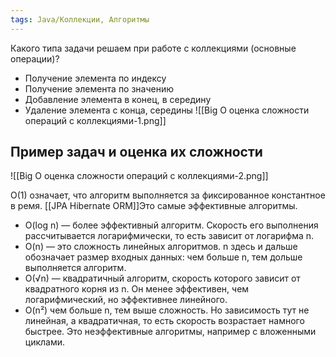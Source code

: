 ```yaml
---
tags: Java/Коллекции, Алгоритмы
---
```


Какого типа задачи решаем при работе с коллекциями (основные операции)?
- Получение элемента по индексу
- Получение элемента по значению
- Добавление элемента в конец, в середину
- Удаление элемента с конца, середины
![[Big O оценка сложности операций с коллекциями-1.png]]
## Пример задач и оценка их сложности
![[Big O оценка сложности операций с коллекциями-2.png]]

 O(1) означает, что алгоритм выполняется за фиксированное константное в ремя.
[[JPA Hibernate ORM]]Это самые эффективные алгоритмы.
- O(log n) — более эффективный алгоритм. Скорость его выполнения рассчитывается логарифмически, то есть зависит от логарифма n.
- O(n) — это сложность линейных алгоритмов. n здесь и дальше обозначает размер входных данных: чем больше n, тем дольше выполняется алгоритм.
- O(√n) — квадратичный алгоритм, скорость которого зависит от квадратного корня из n. Он менее эффективен, чем логарифмический, но эффективнее линейного.
- O(n²) чем больше n, тем выше сложность. Но зависимость тут не линейная, а квадратичная, то есть скорость возрастает намного быстрее.
Это неэффективные алгоритмы, например с вложенными циклами.
